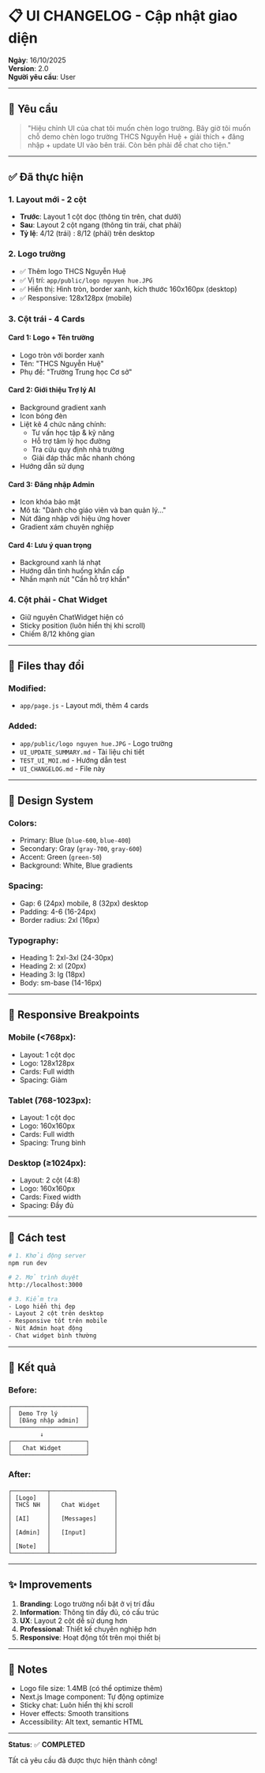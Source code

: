 # 📋 UI CHANGELOG - Cập nhật giao diện

**Ngày**: 16/10/2025  
**Version**: 2.0  
**Người yêu cầu**: User

---

## 🎯 Yêu cầu

> "Hiệu chỉnh UI của chat tôi muốn chèn logo trường. Bây giờ tôi muốn chỗ demo chèn logo trường THCS Nguyễn Huệ + giải thích + đăng nhập + update UI vào bên trái. Còn bên phải để chat cho tiện."

---

## ✅ Đã thực hiện

### 1. Layout mới - 2 cột
- **Trước**: Layout 1 cột dọc (thông tin trên, chat dưới)
- **Sau**: Layout 2 cột ngang (thông tin trái, chat phải)
- **Tỷ lệ**: 4/12 (trái) : 8/12 (phải) trên desktop

### 2. Logo trường
- ✅ Thêm logo THCS Nguyễn Huệ
- ✅ Vị trí: `app/public/logo nguyen hue.JPG`
- ✅ Hiển thị: Hình tròn, border xanh, kích thước 160x160px (desktop)
- ✅ Responsive: 128x128px (mobile)

### 3. Cột trái - 4 Cards

#### Card 1: Logo + Tên trường
- Logo tròn với border xanh
- Tên: "THCS Nguyễn Huệ"
- Phụ đề: "Trường Trung học Cơ sở"

#### Card 2: Giới thiệu Trợ lý AI
- Background gradient xanh
- Icon bóng đèn
- Liệt kê 4 chức năng chính:
  - Tư vấn học tập & kỹ năng
  - Hỗ trợ tâm lý học đường
  - Tra cứu quy định nhà trường
  - Giải đáp thắc mắc nhanh chóng
- Hướng dẫn sử dụng

#### Card 3: Đăng nhập Admin
- Icon khóa bảo mật
- Mô tả: "Dành cho giáo viên và ban quản lý..."
- Nút đăng nhập với hiệu ứng hover
- Gradient xám chuyên nghiệp

#### Card 4: Lưu ý quan trọng
- Background xanh lá nhạt
- Hướng dẫn tình huống khẩn cấp
- Nhấn mạnh nút "Cần hỗ trợ khẩn"

### 4. Cột phải - Chat Widget
- Giữ nguyên ChatWidget hiện có
- Sticky position (luôn hiển thị khi scroll)
- Chiếm 8/12 không gian

---

## 📁 Files thay đổi

### Modified:
- `app/page.js` - Layout mới, thêm 4 cards

### Added:
- `app/public/logo nguyen hue.JPG` - Logo trường
- `UI_UPDATE_SUMMARY.md` - Tài liệu chi tiết
- `TEST_UI_MOI.md` - Hướng dẫn test
- `UI_CHANGELOG.md` - File này

---

## 🎨 Design System

### Colors:
- Primary: Blue (`blue-600`, `blue-400`)
- Secondary: Gray (`gray-700`, `gray-600`)
- Accent: Green (`green-50`)
- Background: White, Blue gradients

### Spacing:
- Gap: 6 (24px) mobile, 8 (32px) desktop
- Padding: 4-6 (16-24px)
- Border radius: 2xl (16px)

### Typography:
- Heading 1: 2xl-3xl (24-30px)
- Heading 2: xl (20px)
- Heading 3: lg (18px)
- Body: sm-base (14-16px)

---

## 📱 Responsive Breakpoints

### Mobile (<768px):
- Layout: 1 cột dọc
- Logo: 128x128px
- Cards: Full width
- Spacing: Giảm

### Tablet (768-1023px):
- Layout: 1 cột dọc
- Logo: 160x160px
- Cards: Full width
- Spacing: Trung bình

### Desktop (≥1024px):
- Layout: 2 cột (4:8)
- Logo: 160x160px
- Cards: Fixed width
- Spacing: Đầy đủ

---

## 🚀 Cách test

```bash
# 1. Khởi động server
npm run dev

# 2. Mở trình duyệt
http://localhost:3000

# 3. Kiểm tra
- Logo hiển thị đẹp
- Layout 2 cột trên desktop
- Responsive tốt trên mobile
- Nút Admin hoạt động
- Chat widget bình thường
```

---

## 🎯 Kết quả

### Before:
```
┌─────────────────────┐
│  Demo Trợ lý        │
│  [Đăng nhập admin]  │
└─────────────────────┘
         ↓
┌─────────────────────┐
│   Chat Widget       │
└─────────────────────┘
```

### After:
```
┌──────────┬──────────────────┐
│ [Logo]   │                  │
│ THCS NH  │   Chat Widget    │
│          │                  │
│ [AI]     │   [Messages]     │
│          │                  │
│ [Admin]  │   [Input]        │
│          │                  │
│ [Note]   │                  │
└──────────┴──────────────────┘
```

---

## ✨ Improvements

1. **Branding**: Logo trường nổi bật ở vị trí đầu
2. **Information**: Thông tin đầy đủ, có cấu trúc
3. **UX**: Layout 2 cột dễ sử dụng hơn
4. **Professional**: Thiết kế chuyên nghiệp hơn
5. **Responsive**: Hoạt động tốt trên mọi thiết bị

---

## 📝 Notes

- Logo file size: 1.4MB (có thể optimize thêm)
- Next.js Image component: Tự động optimize
- Sticky chat: Luôn hiển thị khi scroll
- Hover effects: Smooth transitions
- Accessibility: Alt text, semantic HTML

---

**Status**: ✅ **COMPLETED**

Tất cả yêu cầu đã được thực hiện thành công!
